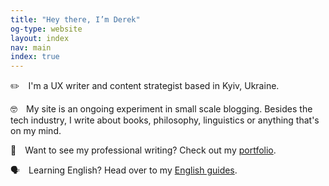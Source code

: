 ```yaml
---
title: "Hey there, I’m Derek"
og-type: website
layout: index
nav: main
index: true
---
```


✏️&emsp;I'm a UX writer and content strategist based in Kyiv, Ukraine.

🤓&emsp;My site is an ongoing experiment in small scale blogging. Besides the tech industry, I write about books, philosophy, linguistics or anything that's on my mind.

📓&emsp;Want to see my professional writing? Check out my [portfolio](/portfolio).

🗣&emsp;Learning English? Head over to my [English guides](/english).

